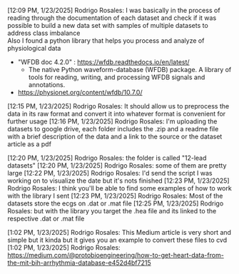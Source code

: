 

[12:09 PM, 1/23/2025] Rodrigo Rosales: 
I was basically in the process of reading through the documentation of each dataset and check if it was possible to build a new data set with samples of multiple datasets to address class imbalance  
Also I found a python library that helps you process and analyze of physiological data  
  * "WFDB doc 4.2.0" :  https://wfdb.readthedocs.io/en/latest/
    - The native Python waveform-database (WFDB) package. A library of tools for reading, writing, and processing WFDB signals and annotations.  
  * https://physionet.org/content/wfdb/10.7.0/ 

[12:15 PM, 1/23/2025] Rodrigo Rosales: It should allow us to preprocess the data in its raw format and convert it into whatever format is convenient for further usage
[12:16 PM, 1/23/2025] Rodrigo Rosales: I'm uploading the datasets to google drive, each folder includes the .zip and a readme file with a brief description of the data and a link to the source or the dataset article as a pdf  

[12:20 PM, 1/23/2025] Rodrigo Rosales: the folder is called "12-lead datasets"
[12:20 PM, 1/23/2025] Rodrigo Rosales: some of them are pretty large
[12:22 PM, 1/23/2025] Rodrigo Rosales: I'd send the script I was working on to visualize the date but it's nots finished
[12:23 PM, 1/23/2025] Rodrigo Rosales: I think you'll be able to find some examples of how to work with the library I sent
[12:23 PM, 1/23/2025] Rodrigo Rosales: Most of the datasets store the ecgs on .dat or .mat file
[12:25 PM, 1/23/2025] Rodrigo Rosales: but with the library you target the .hea file and its linked to the respective .dat or .mat file  

[1:02 PM, 1/23/2025] Rodrigo Rosales: This Medium article is very short and simple but it kinda but it gives you an example to convert these files to cvd
[1:02 PM, 1/23/2025] Rodrigo Rosales: https://medium.com/@protobioengineering/how-to-get-heart-data-from-the-mit-bih-arrhythmia-database-e452d4bf7215

